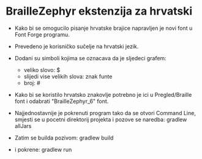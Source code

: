# BrailleZephyr ekstenzija za hrvatski

- Kako bi se omogucilo pisanje hrvatske brajice napravljen je novi font u Font Forge programu.
- Prevedeno je korisničko sučelje na hrvatski jezik.
- Dodani su simboli kojima se oznacava da je sljedeci grafem: 
    - veliko slovo: $
    - slijedi vise velikih slova: znak funte
    - broj: #

- Kako bi se koristilo hrvatsko znakovlje potrebno je ici u Pregled/Braille font i odabrati "BrailleZephyr_6" font.

- Najjednostavnije je pokrenuti program tako da se otvori Command Line, smjesti se u pocetni direktorij projekta i pozove se naredba:
gradlew allJars
- Zatim se builda pozivom:
gradlew build
- i pokrene:
gradlew run
